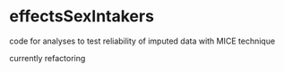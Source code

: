 # effectsSexIntakers

code for analyses to test reliability of imputed data with MICE technique 

currently refactoring
